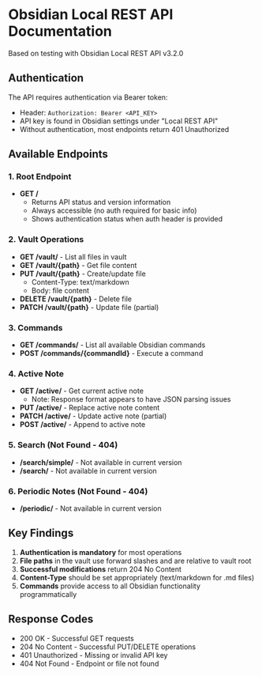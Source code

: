 # Obsidian Local REST API Documentation

Based on testing with Obsidian Local REST API v3.2.0

## Authentication

The API requires authentication via Bearer token:

- Header: `Authorization: Bearer <API_KEY>`
- API key is found in Obsidian settings under "Local REST API"
- Without authentication, most endpoints return 401 Unauthorized

## Available Endpoints

### 1. Root Endpoint

- **GET /**
  - Returns API status and version information
  - Always accessible (no auth required for basic info)
  - Shows authentication status when auth header is provided

### 2. Vault Operations

- **GET /vault/** - List all files in vault
- **GET /vault/{path}** - Get file content
- **PUT /vault/{path}** - Create/update file
  - Content-Type: text/markdown
  - Body: file content
- **DELETE /vault/{path}** - Delete file
- **PATCH /vault/{path}** - Update file (partial)

### 3. Commands

- **GET /commands/** - List all available Obsidian commands
- **POST /commands/{commandId}** - Execute a command

### 4. Active Note

- **GET /active/** - Get current active note
  - Note: Response format appears to have JSON parsing issues
- **PUT /active/** - Replace active note content
- **PATCH /active/** - Update active note (partial)
- **POST /active/** - Append to active note

### 5. Search (Not Found - 404)

- **/search/simple/** - Not available in current version
- **/search/** - Not available in current version

### 6. Periodic Notes (Not Found - 404)

- **/periodic/** - Not available in current version

## Key Findings

1. **Authentication is mandatory** for most operations
2. **File paths** in the vault use forward slashes and are relative to vault root
3. **Successful modifications** return 204 No Content
4. **Content-Type** should be set appropriately (text/markdown for .md files)
5. **Commands** provide access to all Obsidian functionality programmatically

## Response Codes

- 200 OK - Successful GET requests
- 204 No Content - Successful PUT/DELETE operations
- 401 Unauthorized - Missing or invalid API key
- 404 Not Found - Endpoint or file not found
